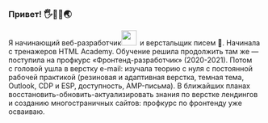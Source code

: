 ### Привет! 🖐️👩‍💻🌏


Я начинающий веб-разработчик<img src="https://media.giphy.com/media/WUlplcMpOCEmTGBtBW/giphy.gif" width="30px">&ensp;и верстальщик писем 💌. Начинала с&nbsp;тренажеров HTML&nbsp;Academy. Обучение решила продолжить там&nbsp;же&nbsp;&mdash; поступила на&nbsp;профкурс &laquo;Фронтенд-разработчик&raquo; (2020-2021). Потом с&nbsp;головой ушла в&nbsp;верстку e-mail: изучала теорию с&nbsp;нуля с&nbsp;постоянной рабочей практикой (резиновая и адаптивная верстка, темная тема, Outlook, CDP и ESP, доступность, AMP-письма). В&nbsp;ближайших планах восстановить-обновить-актуализировать знания по&nbsp;верстке лендингов и&nbsp;созданию многостраничных сайтов: профкурс по&nbsp;фронтенду уже осваиваю.
